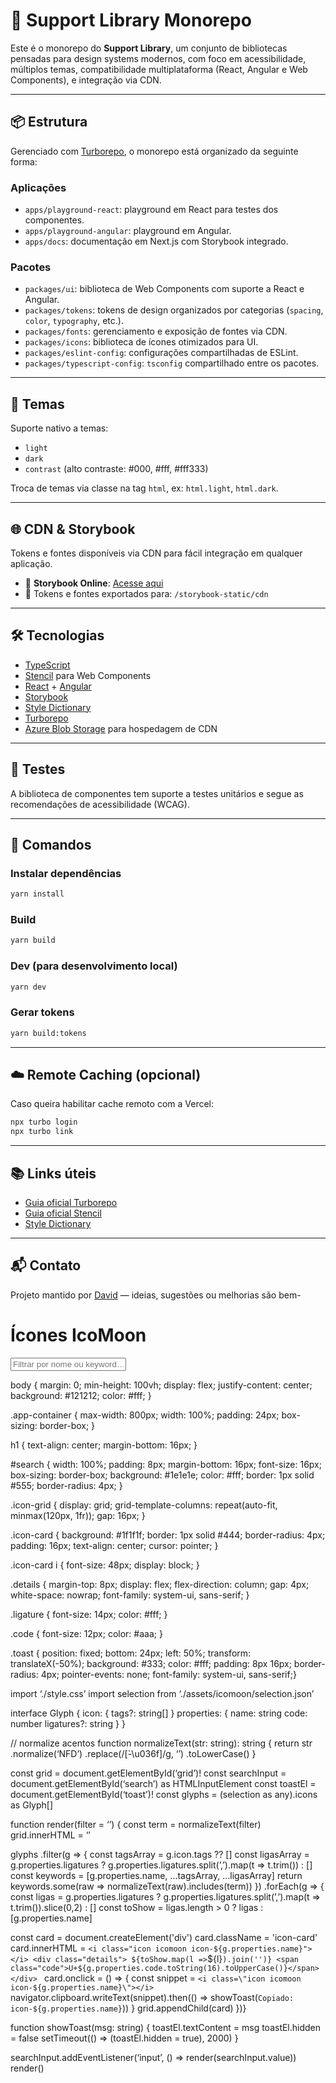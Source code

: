 # 🧱 Support Library Monorepo

Este é o monorepo do **Support Library**, um conjunto de bibliotecas pensadas para design systems modernos, com foco em acessibilidade, múltiplos temas, compatibilidade multiplataforma (React, Angular e Web Components), e integração via CDN.

---

## 📦 Estrutura

Gerenciado com [Turborepo](https://turbo.build/repo), o monorepo está organizado da seguinte forma:

### Aplicações

- `apps/playground-react`: playground em React para testes dos componentes.
- `apps/playground-angular`: playground em Angular.
- `apps/docs`: documentação em Next.js com Storybook integrado.

### Pacotes

- `packages/ui`: biblioteca de Web Components com suporte a React e Angular.
- `packages/tokens`: tokens de design organizados por categorias (`spacing`, `color`, `typography`, etc.).
- `packages/fonts`: gerenciamento e exposição de fontes via CDN.
- `packages/icons`: biblioteca de ícones otimizados para UI.
- `packages/eslint-config`: configurações compartilhadas de ESLint.
- `packages/typescript-config`: `tsconfig` compartilhado entre os pacotes.

---

## 🎨 Temas

Suporte nativo a temas:

- `light`
- `dark`
- `contrast` (alto contraste: #000, #fff, #fff333)

Troca de temas via classe na tag `html`, ex: `html.light`, `html.dark`.

---

## 🌐 CDN & Storybook

Tokens e fontes disponíveis via CDN para fácil integração em qualquer aplicação.

- 🔗 **Storybook Online**: [Acesse aqui](https://cdnexamples.blob.core.windows.net/storybook/index.html)
- 📁 Tokens e fontes exportados para: `/storybook-static/cdn`

---

## 🛠️ Tecnologias

- [TypeScript](https://www.typescriptlang.org/)
- [Stencil](https://stenciljs.com/) para Web Components
- [React](https://reactjs.org/) + [Angular](https://angular.io/)
- [Storybook](https://storybook.js.org/)
- [Style Dictionary](https://amzn.github.io/style-dictionary/#/)
- [Turborepo](https://turbo.build/)
- [Azure Blob Storage](https://azure.microsoft.com/) para hospedagem de CDN

---

## 🧪 Testes

A biblioteca de componentes tem suporte a testes unitários e segue as recomendações de acessibilidade (WCAG).

---

## 🚀 Comandos

### Instalar dependências

```sh
yarn install
```

### Build

```sh
yarn build
```

### Dev (para desenvolvimento local)

```sh
yarn dev
```

### Gerar tokens

```sh
yarn build:tokens
```

---

## ☁️ Remote Caching (opcional)

Caso queira habilitar cache remoto com a Vercel:

```sh
npx turbo login
npx turbo link
```

---

## 📚 Links úteis

- [Guia oficial Turborepo](https://turbo.build/repo/docs)
- [Guia oficial Stencil](https://stenciljs.com/docs/introduction)
- [Style Dictionary](https://amzn.github.io/style-dictionary/#/)

---

## 📬 Contato

Projeto mantido por [David](https://www.linkedin.com/in/davidfdesousa/) — ideias, sugestões ou melhorias são bem-<html lang="pt-BR">
<head>
  <meta charset="UTF-8" />
  <meta name="viewport" content="width=device-width, initial-scale=1.0" />
  <title>Ícones IcoMoon</title>
  <!-- CSS do IcoMoon -->
  <link rel="stylesheet" href="/src/assets/icomoon/style.css" />
  <!-- CSS de aplicação -->
  <link rel="stylesheet" href="/src/style.css" />
</head>
<body>
  <div class="app-container">
    <h1>Ícones IcoMoon</h1>
    <input id="search" type="text" placeholder="Filtrar por nome ou keyword…" />
    <div id="grid" class="icon-grid"></div>
  </div>
  <div id="toast" class="toast" hidden></div>
  <script type="module" src="/src/main.ts"></script>
</body>
</html>


body {
margin: 0;
min-height: 100vh;
display: flex;
justify-content: center;
background: #121212;
color: #fff;
}

.app-container {
max-width: 800px;
width: 100%;
padding: 24px;
box-sizing: border-box;
}

h1 {
text-align: center;
margin-bottom: 16px;
}

#search {
width: 100%;
padding: 8px;
margin-bottom: 16px;
font-size: 16px;
box-sizing: border-box;
background: #1e1e1e;
color: #fff;
border: 1px solid #555;
border-radius: 4px;
}

.icon-grid {
display: grid;
grid-template-columns: repeat(auto-fit, minmax(120px, 1fr));
gap: 16px;
}

.icon-card {
background: #1f1f1f;
border: 1px solid #444;
border-radius: 4px;
padding: 16px;
text-align: center;
cursor: pointer;
}

.icon-card i {
font-size: 48px;
display: block;
}

.details {
margin-top: 8px;
display: flex;
flex-direction: column;
gap: 4px;
white-space: nowrap;
font-family: system-ui, sans-serif;
}

.ligature {
font-size: 14px;
color: #fff;
}

.code {
font-size: 12px;
color: #aaa;
}

.toast {
position: fixed;
bottom: 24px;
left: 50%;
transform: translateX(-50%);
background: #333;
color: #fff;
padding: 8px 16px;
border-radius: 4px;
pointer-events: none;
font-family: system-ui, sans-serif;}


import ‘./style.css’
import selection from ‘./assets/icomoon/selection.json’

interface Glyph {
icon: {
tags?: string[]
}
properties: {
name: string
code: number
ligatures?: string
}
}

// normalize acentos
function normalizeText(str: string): string {
return str
.normalize(‘NFD’)
.replace(/[̀-\u036f]/g, ‘’)
.toLowerCase()
}

const grid = document.getElementById(‘grid’)!
const searchInput = document.getElementById(‘search’) as HTMLInputElement
const toastEl = document.getElementById(‘toast’)!
const glyphs = (selection as any).icons as Glyph[]

function render(filter = ‘’) {
const term = normalizeText(filter)
grid.innerHTML = ‘’

glyphs
.filter(g => {
const tagsArray = g.icon.tags ?? []
const ligasArray = g.properties.ligatures
? g.properties.ligatures.split(’,’).map(t => t.trim())
: []
const keywords = [g.properties.name, …tagsArray, …ligasArray]
return keywords.some(raw => normalizeText(raw).includes(term))
})
.forEach(g => {
const ligas = g.properties.ligatures
? g.properties.ligatures.split(’,’).map(t => t.trim()).slice(0,2)
: []
const toShow = ligas.length > 0 ? ligas : [g.properties.name]


const card = document.createElement('div')
  card.className = 'icon-card'
  card.innerHTML = `
    <i class="icon icomoon icon-${g.properties.name}"></i>
    <div class="details">
      ${toShow.map(l => `<span class="ligature">${l}</span>`).join('')}
      <span class="code">U+${g.properties.code.toString(16).toUpperCase()}</span>
    </div>
  `
  card.onclick = () => {
    const snippet = `<i class=\"icon icomoon icon-${g.properties.name}\"></i>`
    navigator.clipboard.writeText(snippet).then(() => showToast(`Copiado: icon-${g.properties.name}`))
  }
  grid.appendChild(card)
})}

function showToast(msg: string) {
toastEl.textContent = msg
toastEl.hidden = false
setTimeout(() => (toastEl.hidden = true), 2000)
}

searchInput.addEventListener(‘input’, () => render(searchInput.value))
render()










